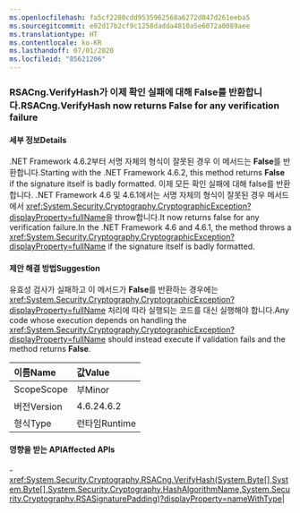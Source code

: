 ```yaml
---
ms.openlocfilehash: fa5cf2280cdd9535962568a6272d047d261eeba5
ms.sourcegitcommit: e02d17b2cf9c1258dadda4810a5e6072a0089aee
ms.translationtype: HT
ms.contentlocale: ko-KR
ms.lasthandoff: 07/01/2020
ms.locfileid: "85621206"
---
```

### <a name="rsacngverifyhash-now-returns-false-for-any-verification-failure"></a><span data-ttu-id="7477c-101">RSACng.VerifyHash가 이제 확인 실패에 대해 False를 반환합니다.</span><span class="sxs-lookup"><span data-stu-id="7477c-101">RSACng.VerifyHash now returns False for any verification failure</span></span>

#### <a name="details"></a><span data-ttu-id="7477c-102">세부 정보</span><span class="sxs-lookup"><span data-stu-id="7477c-102">Details</span></span>

<span data-ttu-id="7477c-103">.NET Framework 4.6.2부터 서명 자체의 형식이 잘못된 경우 이 메서드는 **False**를 반환합니다.</span><span class="sxs-lookup"><span data-stu-id="7477c-103">Starting with the .NET Framework 4.6.2, this method returns **False** if the signature itself is badly formatted.</span></span> <span data-ttu-id="7477c-104">이제 모든 확인 실패에 대해 false를 반환합니다. .NET Framework 4.6 및 4.6.1에서는 서명 자체의 형식이 잘못된 경우 메서드에서 <xref:System.Security.Cryptography.CryptographicException?displayProperty=fullName>을 throw합니다.</span><span class="sxs-lookup"><span data-stu-id="7477c-104">It now returns false for any verification failure.In the .NET Framework 4.6 and 4.6.1, the method throws a <xref:System.Security.Cryptography.CryptographicException?displayProperty=fullName> if the signature itself is badly formatted.</span></span>

#### <a name="suggestion"></a><span data-ttu-id="7477c-105">제안 해결 방법</span><span class="sxs-lookup"><span data-stu-id="7477c-105">Suggestion</span></span>

<span data-ttu-id="7477c-106">유효성 검사가 실패하고 이 메서드가 **False**를 반환하는 경우에는 <xref:System.Security.Cryptography.CryptographicException?displayProperty=fullName> 처리에 따라 실행되는 코드를 대신 실행해야 합니다.</span><span class="sxs-lookup"><span data-stu-id="7477c-106">Any code whose execution depends on handling the <xref:System.Security.Cryptography.CryptographicException?displayProperty=fullName> should instead execute if validation fails and the method returns **False**.</span></span>

| <span data-ttu-id="7477c-107">이름</span><span class="sxs-lookup"><span data-stu-id="7477c-107">Name</span></span>    | <span data-ttu-id="7477c-108">값</span><span class="sxs-lookup"><span data-stu-id="7477c-108">Value</span></span>       |
|:--------|:------------|
| <span data-ttu-id="7477c-109">Scope</span><span class="sxs-lookup"><span data-stu-id="7477c-109">Scope</span></span>   |<span data-ttu-id="7477c-110">부</span><span class="sxs-lookup"><span data-stu-id="7477c-110">Minor</span></span>|
|<span data-ttu-id="7477c-111">버전</span><span class="sxs-lookup"><span data-stu-id="7477c-111">Version</span></span>|<span data-ttu-id="7477c-112">4.6.2</span><span class="sxs-lookup"><span data-stu-id="7477c-112">4.6.2</span></span>|
|<span data-ttu-id="7477c-113">형식</span><span class="sxs-lookup"><span data-stu-id="7477c-113">Type</span></span>|<span data-ttu-id="7477c-114">런타임</span><span class="sxs-lookup"><span data-stu-id="7477c-114">Runtime</span></span>

#### <a name="affected-apis"></a><span data-ttu-id="7477c-115">영향을 받는 API</span><span class="sxs-lookup"><span data-stu-id="7477c-115">Affected APIs</span></span>

-<xref:System.Security.Cryptography.RSACng.VerifyHash(System.Byte[],System.Byte[],System.Security.Cryptography.HashAlgorithmName,System.Security.Cryptography.RSASignaturePadding)?displayProperty=nameWithType></li></ul>|
